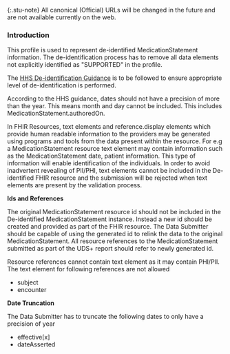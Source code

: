 {:.stu-note}
All canonical (Official) URLs will be changed in the future and are not available currently on the web.

### Introduction

This profile is used to represent de-identified MedicationStatement information. The de-identification process has to remove all data elements not explicitly identified as "SUPPORTED" in the profile. 

The [HHS De-identification Guidance](https://www.hhs.gov/sites/default/files/ocr/privacy/hipaa/understanding/coveredentities/De-identification/hhs_deid_guidance.pdf) is to be followed to ensure appropriate level of de-identification is performed.

According to the HHS guidance, dates should not have a precision of more than the year. This means month and day cannot be included. This includes MedicationStatement.authoredOn.

In FHIR Resources, text elements and reference.display elements which provide human readable information to the providers may be generated using programs and tools from the data present within the resource. For e.g a MedicationStatement resource text element may contain information such as the MedicationStatement date, patient information. This type of information will enable identification of the individuals. In order to avoid inadvertent revealing of PII/PHI, text elements cannot be included in the De-identified FHIR resource and the submission will be rejected when text elements are present by the validation process.  

**Ids and References**

The original MedicationStatement resource id should not be included in the De-identified MedicationStatement instance. Instead a new id should be created and provided as part of the FHIR resource. The Data Submitter should be capable of using the generated id to relink the data to the original MedicationStatement. All resource references to the MedicationStatement submitted as part of the UDS+ report should refer to newly generated id.

Resource references cannot contain text element as it may contain PHI/PII. The text element for following references are not allowed

* subject
* encounter


**Date Truncation** 

The Data Submitter has to truncate the following dates to only have a precision of year

* effective[x]
* dateAsserted 


